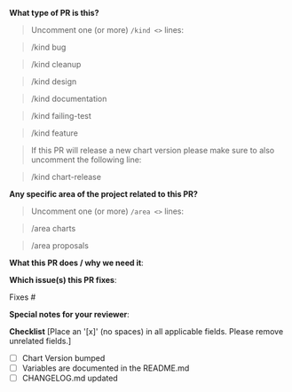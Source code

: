 <!--  Thanks for sending a pull request!  Here are some tips for you:

1. If this is your first time, please read our contributor guidelines in the [CONTRIBUTING.md](https://github.com/falcosecurity/.github/blob/master/CONTRIBUTING.md) of the main Falco repository.
2. Please label this pull request according to what type of issue you are addressing.
3. If the PR is unfinished while opening it specify a wip in the title before the actual title, for example, "wip: my awesome feature"
-->

**What type of PR is this?**

> Uncomment one (or more) `/kind <>` lines:

> /kind bug

> /kind cleanup

> /kind design

> /kind documentation

> /kind failing-test

> /kind feature

> If this PR will release a new chart version please make sure to also uncomment the following line:

> /kind chart-release

<!--
Please remove the leading whitespace before the `/kind <>` you uncommented.
-->

**Any specific area of the project related to this PR?**

> Uncomment one (or more) `/area <>` lines:

> /area charts

> /area proposals

<!--
Please remove the leading whitespace before the `/area <>` you uncommented.
-->

**What this PR does / why we need it**:

**Which issue(s) this PR fixes**:

<!--
Automatically closes linked issue when PR is merged.
Usage: `Fixes #<issue number>`, or `Fixes (paste link of issue)`.
If PR is `kind/failing-tests` or `kind/flaky-test`, please post the related issues/tests in a comment and do not use `Fixes`.
-->

Fixes #

**Special notes for your reviewer**:

**Checklist**
[Place an '[x]' (no spaces) in all applicable fields. Please remove unrelated fields.]
- [ ] Chart Version bumped
- [ ] Variables are documented in the README.md
- [ ] CHANGELOG.md updated
